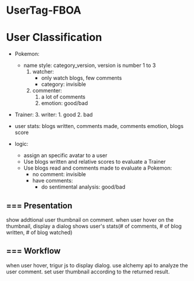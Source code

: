 # UserTag-FBOA


User Classification
====

- Pokemon:
	- name style: category_version, version is number 1 to 3
		1. watcher: 
			- only watch blogs, few comments
			- category: invisible
		2. commenter: 
			1. a lot of comments
			1. emotion: good/bad
- Trainer:
	3. writer:
		1. good
		2. bad
	
- user stats: 
	blogs written, comments made, comments emotion, blogs score
	
- logic:
	- assign an specific avatar to a user
	- Use blogs written and relative scores to evaluate a Trainer
	- Use blogs read and comments made to evaluate a Pokemon:
		- no comment: invisible
		- have comments: 
			- do sentimental analysis: good/bad

===
Presentation
---
show addtional user thumbnail on comment.
when user hover on the thumbnail, display a dialog shows user's stats(# of comments, # of blog written, # of blog watched)

===
Workflow
---
when user hover, trigur js to display dialog.
use alchemy api to analyze the user comment. 
set user thumbnail according to the returned result.
